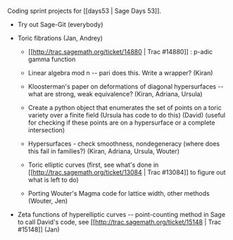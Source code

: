 Coding sprint projects for [[days53 | Sage Days 53]].


 * Try out Sage-Git (everybody)

 * Toric fibrations (Jan, Andrey)

   * [[http://trac.sagemath.org/ticket/14880 | Trac #14880]] : p-adic gamma function 

   * Linear algebra mod n -- pari does this. Write a wrapper? (Kiran)
  
   * Kloosterman's paper on deformations of diagonal hypersurfaces -- what are strong, weak equivalence? (Kiran, Adriana, Ursula)
  
   * Create a python object that enumerates the set of points on a toric variety over a finite field (Ursula has code to do this) (David) (useful for checking if these points are on a hypersurface or a complete intersection)

   * Hypersurfaces - check smoothness, nondegeneracy (where does this fail in families?) (Kiran, Adriana, Ursula, Wouter)

   * Toric elliptic curves (first, see what's done in [[http://trac.sagemath.org/ticket/13084 | Trac #13084]] to figure out what is left to do)

   * Porting Wouter's Magma code for lattice width, other methods (Wouter, Jen)

 * Zeta functions of hyperelliptic curves -- point-counting method in Sage to call David's code, see [[http://trac.sagemath.org/ticket/15148 | Trac #15148]] (Jan)
